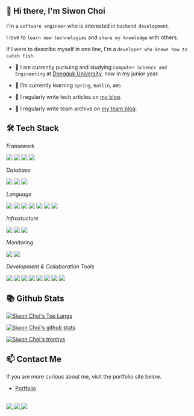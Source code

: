 
<h2>👋 Hi there, I'm Siwon Choi</h2>

<!-- ![Hits](https://hits.seeyoufarm.com/api/count/incr/badge.svg?url=https%3A%2F%2Fgithub.com%2Fsichoi42) -->



I'm a `software engineer` who is interested in `backend development`.

I love to `learn new technologies` and `share my knowledge` with others.

If I were to describe myself in one line, I'm a `developer who knows how to catch fish`.

- 🏫 I am currently pursuing and studying `Computer Science and Engineering` at [Dongguk University](https://www.dongguk.edu/), now in my junior year.

- 🌱 I’m currently learning `Spring`, `Kotlin`, `AWS`

- 📝 I regularly write tech articles on [my blog](https://blog.sichoi.dev/).

- 📝 I regularly write team archive on [my team blog](https://cabi.oopy.io/).



<h2>🛠️ Tech Stack</h2>

*Framework*

<!-- Spring -->
<img src="https://img.shields.io/badge/Spring-6DB33F?style=for-the-badge&logo=Spring&logoColor=FFFFFF"/>
<!-- Spring Boot -->
<img src="https://img.shields.io/badge/Spring Boot-6DB33F?style=for-the-badge&logo=Spring Boot&logoColor=FFFFFF"/>

<!-- NodeJS -->
<img src="https://img.shields.io/badge/NodeJS-339933?style=for-the-badge&logo=Node.js&logoColor=FFFFFF"/>
<!-- NestJS -->
<img src="https://img.shields.io/badge/NestJS-E0234E?style=for-the-badge&logo=NestJS&logoColor=FFFFFF"/>

<br/>

*Database*

<!-- MySQL -->
<img src="https://img.shields.io/badge/MySQL-4479A1?style=for-the-badge&logo=MySQL&logoColor=FFFFFF"/>
<!-- MariaDB -->
<img src="https://img.shields.io/badge/MariaDB-003545?style=for-the-badge&logo=MariaDB&logoColor=FFFFFF"/>
<!-- Redis -->
<img src="https://img.shields.io/badge/Redis-DC382D?style=for-the-badge&logo=Redis&logoColor=FFFFFF"/>

<br/>

<!-- Language -->
*Language*

<!-- java -->
<img src="https://img.shields.io/badge/Java-007396?style=for-the-badge&logo=JAVA&logoColor=FFFFFF"/>
<!-- Kotlin -->
<img src="https://img.shields.io/badge/Kotlin-7F52FF?style=for-the-badge&logo=Kotlin&logoColor=FFFFFF"/>

<!-- JavaScript -->
<img src="https://img.shields.io/badge/JavaScript-F7DF1E?style=for-the-badge&logo=JavaScript&logoColor=FFFFFF"/>
<!-- TypeScript -->
<img src="https://img.shields.io/badge/TypeScript-3178C6?style=for-the-badge&logo=Typescript&logoColor=FFFFFF"/>

<!-- C -->
<img src="https://img.shields.io/badge/C-A8B9CC?style=for-the-badge&logo=C&logoColor=FFFFFF"/>
<!-- C++ -->
<img src="https://img.shields.io/badge/C++-00599C?style=for-the-badge&logo=C++&logoColor=FFFFFF"/>
<!-- Python -->
<img src="https://img.shields.io/badge/Python-3776AB?style=for-the-badge&logo=Python&logoColor=FFFFFF"/>

<br/>

*Infrastucture*

<!-- AWS -->
<img src="https://img.shields.io/badge/AWS-232F3E?style=for-the-badge&logo=Amazon AWS&logoColor=FFFFFF"/>
<!-- Docker -->
<img src="https://img.shields.io/badge/Docker-2496ED?style=for-the-badge&logo=Docker&logoColor=FFFFFF"/>
<!-- Github Actions -->
<img src="https://img.shields.io/badge/Github Actions-2088FF?style=for-the-badge&logo=Github Actions&logoColor=FFFFFF"/>

<br/>

*Monitoring*
<!-- Prometheus -->
<img src="https://img.shields.io/badge/Prometheus-E6522C?style=for-the-badge&logo=Prometheus&logoColor=FFFFFF"/>
<!-- Grafana -->
<img src="https://img.shields.io/badge/Grafana-F46800?style=for-the-badge&logo=Grafana&logoColor=FFFFFF"/>

<br/>

*Development & Collaboration Tools*
<!-- Git -->
<img src="https://img.shields.io/badge/Git-F05032?style=for-the-badge&logo=Git&logoColor=FFFFFF"/>
<!-- Intellij -->
<img src="https://img.shields.io/badge/Intellij-000000?style=for-the-badge&logo=Intellij IDEA&logoColor=FFFFFF"/>
<!-- DataGrip -->
<img src="https://img.shields.io/badge/DataGrip-000000?style=for-the-badge&logo=DataGrip&logoColor=FFFFFF"/>
<!-- VSCode -->
<img src="https://img.shields.io/badge/VSCode-007ACC?style=for-the-badge&logo=Visual Studio Code&logoColor=FFFFFF"/>
<!-- Postman -->
<img src="https://img.shields.io/badge/Postman-FF6C37?style=for-the-badge&logo=Postman&logoColor=FFFFFF"/>

<!-- Github -->
<img src="https://img.shields.io/badge/Github-181717?style=for-the-badge&logo=Github&logoColor=FFFFFF"/>
<!-- Notion -->
<img src="https://img.shields.io/badge/Notion-000000?style=for-the-badge&logo=Notion&logoColor=FFFFFF"/>
<!-- Slack -->
<img src="https://img.shields.io/badge/Slack-4A154B?style=for-the-badge&logo=Slack&logoColor=FFFFFF"/>

<br/>


## 📚 Github Stats

[![Siwon Choi's Top Langs](https://github-readme-stats.vercel.app/api/top-langs/?username=sichoi42&bg_color=7f7fd5,86a8e7,91eac9&title_color=fff&text_color=fff)](https://github.com/anuraghazra/github-readme-stats)

[![Siwon Choi's github stats](https://github-readme-stats.vercel.app/api?username=sichoi42&layout=compact&bg_color=7f7fd5,86a8e7,91eac9&title_color=fff&text_color=fff)](https://github.com/anuraghazra/github-readme-stats)

[![Siwon Choi's trophys](https://github-profile-trophy.vercel.app/?username=sichoi42&no-bg=true&column=7&theme=onedark)](https://github.com/ryo-ma/github-profile-trophy)


## 📫 Contact Me

If you are more curious about me, visit the portfolio site below.
- [Portfolio](https://sichoi.dev/)

<br/>

<a href="mailto:42.4.sichoi@gmail.com">
  <img src="https://img.shields.io/badge/Gmail-EA4335?style=flat-square&logo=Gmail&logoColor=FFFFFF"/>
<a href="https://www.linkedin.com/in/최시원/">
  <img src="https://img.shields.io/badge/Linkedin-0A66C2?style=flat-square&logo=Linkedin&logoColor=FFFFFF"/> <a href="https://www.instagram.com/csiweon/">
  <img src="https://img.shields.io/badge/Instagram-E4405F?style=flat-square&logo=Instagram&logoColor=FFFFFF"/>
